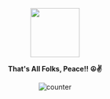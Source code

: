 <div align=center>
  
  <img src="https://giffiles.alphacoders.com/104/104437.gif" width=100 height=100>
  
  <br/>
  
  <span><b>That's All Folks, Peace!! ☮️✌️</b></span>
  
  ![counter](https://komarev.com/ghpvc/?username=vict-devv&color=blueviolet)
  
</div>
